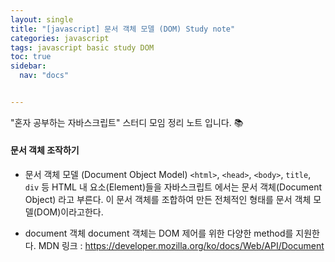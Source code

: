 ```yaml
---
layout: single
title: "[javascript] 문서 객체 모델 (DOM) Study note"
categories: javascript
tags: javascript basic study DOM 
toc: true
sidebar:
  nav: "docs"


---
```


"혼자 공부하는 자바스크립트" 스터디 모임 정리 노트 입니다. 📚

#### 문서 객체 조작하기

- 문서 객체 모델 (Document Object Model)
  `<html>`, `<head>`, `<body>`, `title`, `div` 등 HTML 내 요소(Element)들을 자바스크립트 에서는 문서 객체(Document Object) 라고 부른다. 
  이 문서 객체를 조합하여 만든 전체적인 형태를 문서 객체 모델(DOM)이라고한다.

- document 객체
  document 객체는 DOM 제어를 위한 다양한 method를 지원한다.
  MDN 링크 : https://developer.mozilla.org/ko/docs/Web/API/Document

  

  